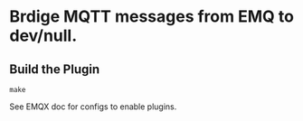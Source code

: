 # Brdige MQTT messages from EMQ to dev/null.

## Build the Plugin

```
make
```

See EMQX doc for configs to enable plugins.

